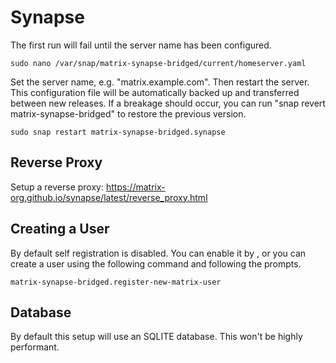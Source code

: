 # Synapse

The first run will fail until the server name has been configured.

```console
sudo nano /var/snap/matrix-synapse-bridged/current/homeserver.yaml
```

Set the server name, e.g. "matrix.example.com". Then restart the server.
This configuration file will be automatically backed up and transferred between
new releases. If a breakage should occur, you can run "snap revert matrix-synapse-bridged"
to restore the previous version.

```console
sudo snap restart matrix-synapse-bridged.synapse
```

## Reverse Proxy

Setup a reverse proxy: <https://matrix-org.github.io/synapse/latest/reverse_proxy.html>

## Creating a User

By default self registration is disabled. You can enable it by , or you can create a user
using the following command and following the prompts.

```console
matrix-synapse-bridged.register-new-matrix-user
```
## Database

By default this setup will use an SQLITE database. This won't be highly performant.
